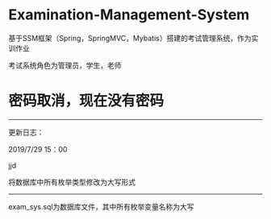 # Examination-Management-System
基于SSM框架（Spring，SpringMVC，Mybatis）搭建的考试管理系统，作为实训作业

考试系统角色为管理员，学生，老师

# 密码取消，现在没有密码

---

更新日志：

2019/7/29 15：00  

jjd  

将数据库中所有枚举类型修改为大写形式

---

exam_sys.sql为数据库文件，其中所有枚举变量名称为大写

